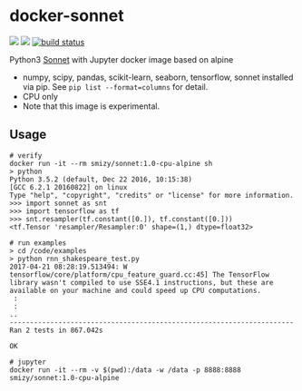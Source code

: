 # docker-sonnet
[![](https://images.microbadger.com/badges/image/smizy/sonnet.svg)](https://microbadger.com/images/smizy/sonnet "Get your own image badge on microbadger.com") 
[![](https://images.microbadger.com/badges/version/smizy/sonnet.svg)](https://microbadger.com/images/smizy/sonnet "Get your own version badge on microbadger.com")
[![build status](https://gitlab.com/smizy/docker-sonnet/badges/master/build.svg)](https://gitlab.com/smizy/docker-sonnet/commits/master)

Python3 [Sonnet](https://github.com/deepmind/sonnet) with Jupyter docker image based on alpine

* numpy, scipy, pandas, scikit-learn, seaborn, tensorflow, sonnet installed via pip. See `pip list --format=columns` for detail.
* CPU only
* Note that this image is experimental.

## Usage
```
# verify
docker run -it --rm smizy/sonnet:1.0-cpu-alpine sh
> python
Python 3.5.2 (default, Dec 22 2016, 10:15:38) 
[GCC 6.2.1 20160822] on linux
Type "help", "copyright", "credits" or "license" for more information.
>>> import sonnet as snt
>>> import tensorflow as tf
>>> snt.resampler(tf.constant([0.]), tf.constant([0.]))
<tf.Tensor 'resampler/Resampler:0' shape=(1,) dtype=float32>

# run examples
> cd /code/examples
> python rnn_shakespeare_test.py 
2017-04-21 08:28:19.513494: W tensorflow/core/platform/cpu_feature_guard.cc:45] The TensorFlow library wasn't compiled to use SSE4.1 instructions, but these are available on your machine and could speed up CPU computations.
 :
 :
..
----------------------------------------------------------------------
Ran 2 tests in 867.042s

OK

# jupyter
docker run -it --rm -v $(pwd):/data -w /data -p 8888:8888 smizy/sonnet:1.0-cpu-alpine

```